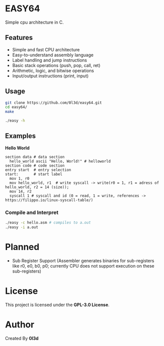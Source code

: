 # EASY64

Simple cpu architecture in C.

## Features

- Simple and fast CPU architecture
- Easy-to-understand assembly language
- Label handling and jump instructions
- Basic stack operations (push, pop, call, ret)
- Arithmetic, logic, and bitwise operations
- Input/output instructions (print, input)

## Usage

```bash
git clone https://github.com/0l3d/easy64.git
cd easy64/
make

./easy -h
```

## Examples

**Hello World**

```
section data # data section
  hello_world ascii "Hello, World!" # helloworld
section code # code section
entry start  # entry selection
start:       # start label
  mov 1, r0
  mov hello_world, r1  # write syscall -> write(r0 = 1, r1 = adress of hello_world, r2 = 14 (size));
  mov 14, r2
  syscall 1 # syscall and id (0 = read, 1 = write, references -> https://filippo.io/linux-syscall-table/)
```

### Compile and Interpret

```bash
./easy -c hello.asm # compiles to a.out
./easy -i a.out
```

# Planned

- Sub Register Support (Assembler generates binaries for sub-registers like r0, e0, b0, p0; currently CPU does not support execution on these sub-registers)

# License

This project is licensed under the **GPL-3.0 License**.

# Author

Created By **0l3d**
